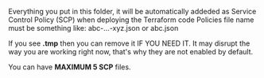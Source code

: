 Everything you put in this folder, it will be automatically addeded as Service Control Policy (SCP) when deploying the Terraform code
Policies file name must be something like: abc-...-xyz.json or abc.json

If you see **.tmp** then you can remove it IF YOU NEED IT. It may disrupt the way you are working right now, that's why they are not enabled by default.

You can have **MAXIMUM 5 SCP** files.